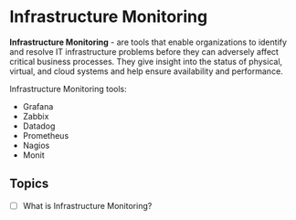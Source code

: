 # Infrastructure Monitoring

**Infrastructure Monitoring** - are tools that enable organizations to identify and resolve IT infrastructure problems before they can adversely affect critical business processes. They give insight into the status of physical, virtual, and cloud systems and help ensure availability and performance.


Infrastructure Monitoring tools:
- Grafana
- Zabbix
- Datadog
- Prometheus
- Nagios
- Monit

## Topics

- [ ] What is Infrastructure Monitoring?